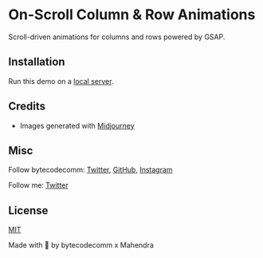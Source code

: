 # On-Scroll Column & Row Animations

Scroll-driven animations for columns and rows powered by GSAP.




## Installation

Run this demo on a [local server](https://developer.mozilla.org/en-US/docs/Learn/Common_questions/Tools_and_setup/set_up_a_local_testing_server).

## Credits

- Images generated with [Midjourney](https://midjourney.com)

## Misc

Follow bytecodecomm: [Twitter](http://www.twitter.com/bytecodecomm),  [GitHub](https://github.com/mahendraDew), [Instagram](https://www.instagram.com/bytecodecomm)

Follow me: [Twitter](http://www.twitter.com/mahendra_Dew)
## License
[MIT](LICENSE)

Made with :blue_heart:  by bytecodecomm x Mahendra






